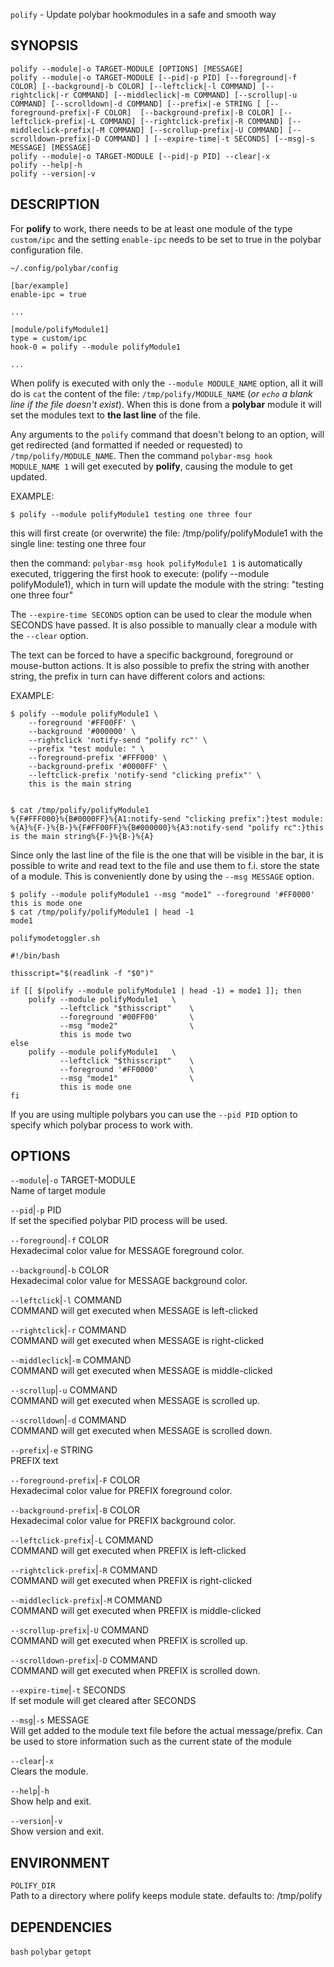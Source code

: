`polify` - Update polybar hookmodules in a safe and smooth way

SYNOPSIS
--------
```text
polify --module|-o TARGET-MODULE [OPTIONS] [MESSAGE]
polify --module|-o TARGET-MODULE [--pid|-p PID] [--foreground|-f COLOR] [--background|-b COLOR] [--leftclick|-l COMMAND] [--rightclick|-r COMMAND] [--middleclick|-m COMMAND] [--scrollup|-u COMMAND] [--scrolldown|-d COMMAND] [--prefix|-e STRING [ [--foreground-prefix|-F COLOR]  [--background-prefix|-B COLOR] [--leftclick-prefix|-L COMMAND] [--rightclick-prefix|-R COMMAND] [--middleclick-prefix|-M COMMAND] [--scrollup-prefix|-U COMMAND] [--scrolldown-prefix|-D COMMAND] ] [--expire-time|-t SECONDS] [--msg|-s MESSAGE] [MESSAGE]
polify --module|-o TARGET-MODULE [--pid|-p PID] --clear|-x
polify --help|-h
polify --version|-v
```

DESCRIPTION
-----------
For **polify** to work, there needs to be at
least one module of the type `custom/ipc` and the
setting `enable-ipc` needs to be set to true in
the polybar configuration file.  

`~/.config/polybar/config`  
```
[bar/example]
enable-ipc = true

...

[module/polifyModule1]
type = custom/ipc
hook-0 = polify --module polifyModule1

...
```


When polify is executed with only the `--module
MODULE_NAME` option, all it will do is `cat` the
content of the file: `/tmp/polify/MODULE_NAME`
(*or `echo` a blank line if the file doesn't
exist*). When this is done from a **polybar**
module it will set the modules text to **the last
line** of the file.  

Any arguments to the `polify` command that
doesn't belong to an option, will get redirected
(and formatted if needed or requested) to
`/tmp/polify/MODULE_NAME`. Then the command
`polybar-msg hook MODULE_NAME 1` will get executed
by **polify**, causing the module to get updated.

EXAMPLE:  

```
$ polify --module polifyModule1 testing one three four
```


this will first create (or overwrite) the file:
/tmp/polify/polifyModule1 with the single line:
testing one three four

then the command: `polybar-msg hook polifyModule1
1` is automatically executed, triggering the first
hook to execute: (polify --module polifyModule1),
which in turn will update the module with the
string: "testing one three four"


The `--expire-time SECONDS` option can be used to
clear the module when SECONDS have passed. It is
also possible to manually clear a module with the
`--clear` option.  

The text can be forced to have a specific
background, foreground or mouse-button actions. It
is also possible to prefix the string with another
string, the prefix in turn can have different
colors and actions:  

EXAMPLE:  

```
$ polify --module polifyModule1 \
    --foreground '#FF00FF' \
    --background '#000000' \
    --rightclick 'notify-send "polify rc"' \
    --prefix "test module: " \
    --foreground-prefix '#FFF000' \
    --background-prefix '#0000FF' \
    --leftclick-prefix 'notify-send "clicking prefix"' \
    this is the main string


$ cat /tmp/polify/polifyModule1
%{F#FFF000}%{B#0000FF}%{A1:notify-send "clicking prefix":}test module: %{A}%{F-}%{B-}%{F#FF00FF}%{B#000000}%{A3:notify-send "polify rc":}this is the main string%{F-}%{B-}%{A}
```


Since only the last line of the file is the one
that will be visible in the bar, it is possible to
write and read text to the file and use them to
f.i. store the state of a module. This is
conveniently done by using the `--msg MESSAGE`
option.

```
$ polify --module polifyModule1 --msg "mode1" --foreground '#FF0000' this is mode one
$ cat /tmp/polify/polifyModule1 | head -1
mode1
```


`polifymodetoggler.sh`  

``` shell
#!/bin/bash

thisscript="$(readlink -f "$0")"

if [[ $(polify --module polifyModule1 | head -1) = mode1 ]]; then
    polify --module polifyModule1   \
           --leftclick "$thisscript"    \
           --foreground '#00FF00'       \
           --msg "mode2"                \
           this is mode two
else 
    polify --module polifyModule1   \
           --leftclick "$thisscript"    \
           --foreground '#FF0000'       \
           --msg "mode1"                \
           this is mode one
fi
```


If you are using multiple polybars you can use the `--pid PID` option to specify which polybar process to work with.  


OPTIONS
-------

`--module`|`-o` TARGET-MODULE  
Name of target module

`--pid`|`-p` PID  
If set the specified polybar PID process will be
used.

`--foreground`|`-f` COLOR  
Hexadecimal color value for MESSAGE foreground
color.

`--background`|`-b` COLOR  
Hexadecimal color value for MESSAGE background
color.

`--leftclick`|`-l` COMMAND  
COMMAND will get executed when MESSAGE is
left-clicked

`--rightclick`|`-r` COMMAND  
COMMAND will get executed when MESSAGE is
right-clicked

`--middleclick`|`-m` COMMAND  
COMMAND will get executed when MESSAGE is
middle-clicked

`--scrollup`|`-u` COMMAND  
COMMAND will get executed when MESSAGE is
scrolled up.

`--scrolldown`|`-d` COMMAND  
COMMAND will get executed when MESSAGE is
scrolled down.

`--prefix`|`-e` STRING  
PREFIX text

`--foreground-prefix`|`-F` COLOR  
Hexadecimal color value for PREFIX foreground
color.

`--background-prefix`|`-B` COLOR  
Hexadecimal color value for PREFIX background
color.

`--leftclick-prefix`|`-L` COMMAND  
COMMAND will get executed when PREFIX is
left-clicked

`--rightclick-prefix`|`-R` COMMAND  
COMMAND will get executed when PREFIX is
right-clicked

`--middleclick-prefix`|`-M` COMMAND  
COMMAND will get executed when PREFIX is
middle-clicked

`--scrollup-prefix`|`-U` COMMAND  
COMMAND will get executed when PREFIX is scrolled
up.

`--scrolldown-prefix`|`-D` COMMAND  
COMMAND will get executed when PREFIX is scrolled
down.

`--expire-time`|`-t` SECONDS  
If set module will get cleared after SECONDS

`--msg`|`-s` MESSAGE  
Will get added to the module text file before the
actual message/prefix. Can be used to store
information such as the current state of the
module

`--clear`|`-x`  
Clears the module.

`--help`|`-h`  
Show help and exit.

`--version`|`-v`  
Show version and exit.


ENVIRONMENT
-----------

`POLIFY_DIR`  
Path to a directory where polify keeps module
state.
defaults to: /tmp/polify

DEPENDENCIES
------------
`bash`
`polybar`
`getopt`



